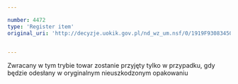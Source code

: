 ```yaml
---

number: 4472
type: 'Register item'
original_uri: 'http://decyzje.uokik.gov.pl/nd_wz_um.nsf/0/1919F93083450015C1257B49004045EF?OpenDocument'


---
```


Zwracany w tym trybie towar zostanie przyjęty tylko w przypadku, gdy będzie odesłany w oryginalnym nieuszkodzonym opakowaniu
